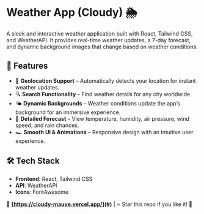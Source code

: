 # Weather App (Cloudy) 🌦️  

A sleek and interactive weather application built with React, Tailwind CSS, and WeatherAPI. It provides real-time weather updates, a 7-day forecast, and dynamic background images that change based on weather conditions.  

## 🔗 Features  

- 📍 **Geolocation Support** – Automatically detects your location for instant weather updates.  
- 🔍 **Search Functionality** – Find weather details for any city worldwide.  
- 🌤️ **Dynamic Backgrounds** – Weather conditions update the app’s background for an immersive experience.  
- 📖 **Detailed Forecast** – View temperature, humidity, air pressure, wind speed, and rain chances.  
- 🏎️ **Smooth UI & Animations** – Responsive design with an intuitive user experience.  

## 🛠️ Tech Stack  

- **Frontend**: React, Tailwind CSS  
- **API**: WeatherAPI  
- **Icons**: FontAwesome  

🔗 **[https://cloudy-mauve.vercel.app/](#)** | ⭐ Star this repo if you like it! 🚀  
